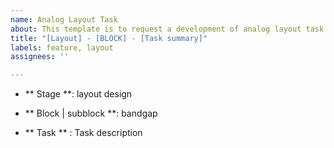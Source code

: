 ```yaml
---
name: Analog Layout Task
about: This template is to request a development of analog layout task
title: "[Layout] - [BLOCK] - [Task summary]"
labels: feature, layout
assignees: ''

---
```


- ** Stage **: layout design

- ** Block | subblock **: bandgap

- ** Task ** : Task description
